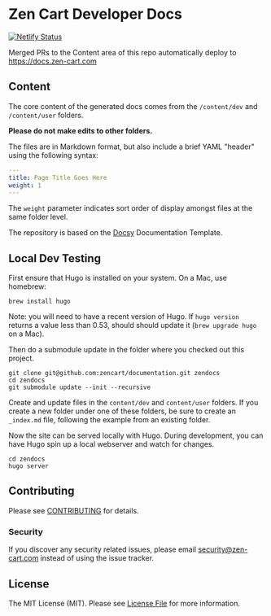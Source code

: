 # Zen Cart Developer Docs

[![Netlify Status](https://api.netlify.com/api/v1/badges/4d957b89-ea0c-46dc-93a2-2204d5a1a2b9/deploy-status)](https://app.netlify.com/sites/zencartdocs/deploys)

Merged PRs to the Content area of this repo automatically deploy to https://docs.zen-cart.com

## Content

The core content of the generated docs comes from the `/content/dev` and `/content/user` folders. 

**Please do not make edits to other folders.**

The files are in Markdown format, but also include a brief YAML "header" using the following syntax:
```yaml
---
title: Page Title Goes Here
weight: 1
---
```

The `weight` parameter indicates sort order of display amongst files at the same folder level.

The repository is based on the [Docsy](https://www.docsy.dev/docs/) Documentation Template.


## Local Dev Testing

First ensure that Hugo is installed on your system. On a Mac, use homebrew:

```
brew install hugo
```

Note: you will need to have a recent version of Hugo.  If `hugo version` returns a value less than 0.53, should should update it (`brew upgrade hugo` on a Mac). 

Then do a submodule update in the folder where you checked out this project. 

```
git clone git@github.com:zencart/documentation.git zendocs
cd zendocs
git submodule update --init --recursive
```

Create and update files in the `content/dev` and `content/user` folders.  If you create a new folder under one of these folders, be sure to create an `_index.md` file, following the example from an existing folder. 

Now the site can be served locally with Hugo. During development, you can have Hugo spin up a local webserver and watch for changes.

```
cd zendocs
hugo server
```

## Contributing

Please see [CONTRIBUTING](CONTRIBUTING.md) for details.

### Security

If you discover any security related issues, please email security@zen-cart.com instead of using the issue tracker.


## License

The MIT License (MIT). Please see [License File](LICENSE.md) for more information.
